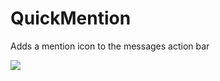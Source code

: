 # QuickMention

Adds a mention icon to the messages action bar

![](https://github.com/Vendicated/Roflcord/assets/55940580/82d3fec7-4196-4917-b3c2-6e652b2aff9e)
